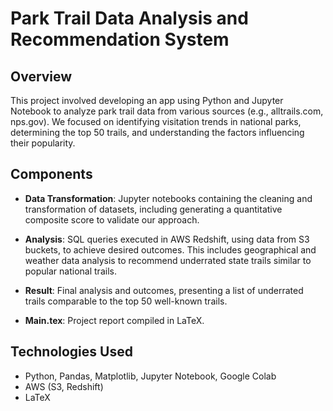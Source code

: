 # Park Trail Data Analysis and Recommendation System

## Overview

This project involved developing an app using Python and Jupyter Notebook to analyze park trail data from various sources (e.g., alltrails.com, nps.gov). We focused on identifying visitation trends in national parks, determining the top 50 trails, and understanding the factors influencing their popularity.

## Components

- **Data Transformation**: Jupyter notebooks containing the cleaning and transformation of datasets, including generating a quantitative composite score to validate our approach.
  
- **Analysis**: SQL queries executed in AWS Redshift, using data from S3 buckets, to achieve desired outcomes. This includes geographical and weather data analysis to recommend underrated state trails similar to popular national trails.

- **Result**: Final analysis and outcomes, presenting a list of underrated trails comparable to the top 50 well-known trails.

- **Main.tex**: Project report compiled in LaTeX.

## Technologies Used

- Python, Pandas, Matplotlib, Jupyter Notebook, Google Colab
- AWS (S3, Redshift)
- LaTeX
